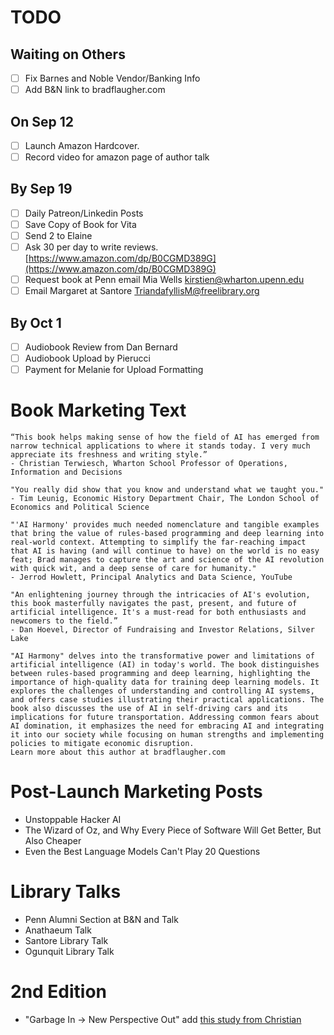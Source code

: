 # TODO

## Waiting on Others
* [ ] Fix Barnes and Noble Vendor/Banking Info
* [ ] Add B&N link to bradflaugher.com

## On Sep 12
* [ ] Launch Amazon Hardcover.
* [ ] Record video for amazon page of author talk

## By Sep 19
* [ ] Daily Patreon/Linkedin Posts
* [ ] Save Copy of Book for Vita
* [ ] Send 2 to Elaine
* [ ] Ask 30 per day to write reviews. [https://www.amazon.com/dp/B0CGMD389G](https://www.amazon.com/dp/B0CGMD389G)
* [ ] Request book at Penn email Mia Wells kirstien@wharton.upenn.edu
* [ ] Email Margaret at Santore TriandafyllisM@freelibrary.org

## By Oct 1 
* [ ] Audiobook Review from Dan Bernard
* [ ] Audiobook Upload by Pierucci
* [ ] Payment for Melanie for Upload Formatting

# Book Marketing Text

```
“This book helps making sense of how the field of AI has emerged from narrow technical applications to where it stands today. I very much appreciate its freshness and writing style.”
- Christian Terwiesch, Wharton School Professor of Operations, Information and Decisions

"You really did show that you know and understand what we taught you."
- Tim Leunig, Economic History Department Chair, The London School of Economics and Political Science

"'AI Harmony' provides much needed nomenclature and tangible examples that bring the value of rules-based programming and deep learning into real-world context. Attempting to simplify the far-reaching impact that AI is having (and will continue to have) on the world is no easy feat; Brad manages to capture the art and science of the AI revolution with quick wit, and a deep sense of care for humanity."
- Jerrod Howlett, Principal Analytics and Data Science, YouTube

"An enlightening journey through the intricacies of AI's evolution, this book masterfully navigates the past, present, and future of artificial intelligence. It's a must-read for both enthusiasts and newcomers to the field.”
- Dan Hoevel, Director of Fundraising and Investor Relations, Silver Lake

"AI Harmony" delves into the transformative power and limitations of artificial intelligence (AI) in today's world. The book distinguishes between rules-based programming and deep learning, highlighting the importance of high-quality data for training deep learning models. It explores the challenges of understanding and controlling AI systems, and offers case studies illustrating their practical applications. The book also discusses the use of AI in self-driving cars and its implications for future transportation. Addressing common fears about AI domination, it emphasizes the need for embracing AI and integrating it into our society while focusing on human strengths and implementing policies to mitigate economic disruption.
Learn more about this author at bradflaugher.com
```

# Post-Launch Marketing Posts
- Unstoppable Hacker AI
- The Wizard of Oz, and Why Every Piece of Software Will Get Better, But Also Cheaper
- Even the Best Language Models Can't Play 20 Questions

# Library Talks
* Penn Alumni Section at B&N and Talk
* Anathaeum Talk
* Santore Library Talk
* Ogunquit Library Talk


# 2nd Edition
* "Garbage In -> New Perspective Out" add [this study from Christian](https://mackinstitute.wharton.upenn.edu/2023/new-working-paper-finds-chatgpt-a-better-innovation-ideator-than-mba-students/)
